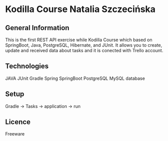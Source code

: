 # Kodilla Course Natalia Szczecińska

## General Information
This is the first REST API exercise while Kodilla Course which based on SpringBoot, Java, PostgreSQL, Hibernate, and JUnit. It allows you to create, update and received data about tasks and it is conected with Trello account.

## Technologies
JAVA
JUnit
Gradle
Spring
SpringBoot
PostgreSQL
MySQL database

 
## Setup
Gradle -> Tasks -> application -> run

## Licence
Freeware
